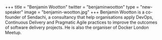 +++
title = "Benjamin Wootton"
twitter = "benjaminwootton"
type = "new-speaker"
image = "benjamin-wootton.jpg"
+++
Benjamin Wootton is a co-founder of Sendachi, a consultancy that help organisations apply DevOps, Continuous Delivery and Pragmatic Agile practices to improve the outcomes of software delivery projects. He is also the organiser of Docker London Meetup.